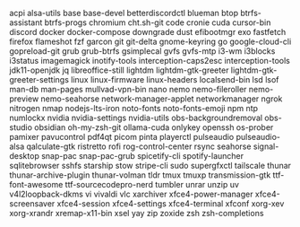acpi
alsa-utils
base
base-devel
betterdiscordctl
blueman
btop
btrfs-assistant
btrfs-progs
chromium
cht.sh-git
code
cronie
cuda
cursor-bin
discord
docker
docker-compose
downgrade
dust
efibootmgr
exo
fastfetch
firefox
flameshot
fzf
garcon
git
git-delta
gnome-keyring
go
google-cloud-cli
gopreload-git
grub
grub-btrfs
gsimplecal
gvfs
gvfs-mtp
i3-wm
i3blocks
i3status
imagemagick
inotify-tools
interception-caps2esc
interception-tools
jdk11-openjdk
jq
libreoffice-still
lightdm
lightdm-gtk-greeter
lightdm-gtk-greeter-settings
linux
linux-firmware
linux-headers
localsend-bin
lsd
lsof
man-db
man-pages
mullvad-vpn-bin
nano
nemo
nemo-fileroller
nemo-preview
nemo-seahorse
network-manager-applet
networkmanager
ngrok
nitrogen
nmap
nodejs-lts-iron
noto-fonts
noto-fonts-emoji
npm
ntp
numlockx
nvidia
nvidia-settings
nvidia-utils
obs-backgroundremoval
obs-studio
obsidian
oh-my-zsh-git
ollama-cuda
onlykey
openssh
os-prober
pamixer
pavucontrol
pdf4qt
picom
pinta
playerctl
pulseaudio
pulseaudio-alsa
qalculate-gtk
ristretto
rofi
rog-control-center
rsync
seahorse
signal-desktop
snap-pac
snap-pac-grub
spicetify-cli
spotify-launcher
sqlitebrowser
sshfs
starship
stow
stripe-cli
sudo
supergfxctl
tailscale
thunar
thunar-archive-plugin
thunar-volman
tldr
tmux
tmuxp
transmission-gtk
ttf-font-awesome
ttf-sourcecodepro-nerd
tumbler
unrar
unzip
uv
v4l2loopback-dkms
vi
vivaldi
vlc
xarchiver
xfce4-power-manager
xfce4-screensaver
xfce4-session
xfce4-settings
xfce4-terminal
xfconf
xorg-xev
xorg-xrandr
xremap-x11-bin
xsel
yay
zip
zoxide
zsh
zsh-completions
